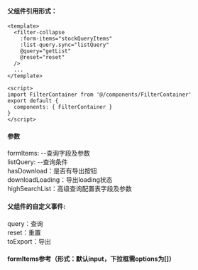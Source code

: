 #### 父组件引用形式：
```
<template>
  <filter-collapse
    :form-items="stockQueryItems"
    :list-query.sync="listQuery"
    @query="getList"
    @reset="reset"
  />
  ...
</template>

<script>
import FilterContainer from '@/components/FilterContainer'
export default {
  components: { FilterContainer }
}
</script>
```

#### 参数
formItems: --查询字段及参数  
listQuery: --查询条件  
hasDownload：是否有导出按钮  
downloadLoading：导出loading状态  
highSearchList：高级查询配置表字段及参数  

#### 父组件的自定义事件:
query：查询  
reset：重置  
toExport：导出  

#### formItems参考（形式：默认input，下拉框需options为[]）
```

```